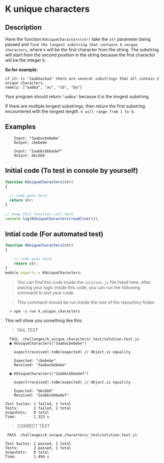 # K unique characters

## Description
Have the function `KUniqueCharacters(str)` take the `str` parameter being passed and `find the longest substring that contains k unique characters`, where `k` will be the first character from the string. 
The substring will start from the second position in the string because the first character will be the integer k. 

**So for example:**
```
if str is "2aabbacbaa" there are several substrings that all contain 2 unique characters, 
namely: ["aabba", "ac", "cb", "ba"] 
```
Your program should return `"aabba"` because it is the longest substring.

If there are multiple longest substrings, then return the first substring encountered with the longest length. `k will range from 1 to 6`.

## Examples
```
    Input: "3aabacbebebe"
    Output: cbebebe
    
    Input: "2aabbcbbbadef"
    Output: bbcbbb
```

## Initial code (To test in console by yourself)
```javascript
function KUniqueCharacters(str) 
{ 
 
  // code goes here  
  return str;
}
   
// keep this function call here 
console.log(KUniqueCharacters(readline()));
```

## Intial code (For automated test)
````javascript 
function KUniqueCharacters(str) 
{ 

    // code goes here  
    return str;
}
module.exports = KUniqueCharacters;
````

>You can find this code inside the `solution.js` file listed here. After placing your logic inside this code, you can run the following command to test your code: 

>This command should be run inside the root of the repository folder. 

```console
  > npm -s run k_unique_characters
```

This will show you something like this:

>FAIL TEST
```console
  FAIL  challanges/k_unique_characters/_test/solution.test.js
  ● KUniqueCharacters("3aabacbebebe")

    expect(received).toBe(expected) // Object.is equality

    Expected: "cbebebe"
    Received: "3aabacbebebe"

  ● KUniqueCharacters("2aabbcbbbadef")

    expect(received).toBe(expected) // Object.is equality

    Expected: "bbcbbb"
    Received: "2aabbcbbbadef"

Test Suites: 1 failed, 1 total
Tests:       2 failed, 2 total
Snapshots:   0 total
Time:        1.323 s
```

>CORRECT TEST
```console
 PASS  challanges/k_unique_characters/_test/solution.test.js

Test Suites: 1 passed, 1 total
Tests:       2 passed, 1 total
Snapshots:   0 total
Time:        1.494 s
```